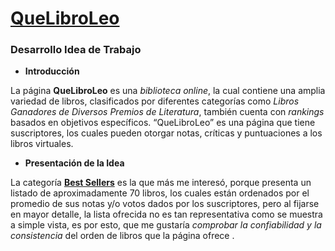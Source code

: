 # [QueLibroLeo](https://www.quelibroleo.com)

### Desarrollo Idea de Trabajo

- **Introducción**

La página **QueLibroLeo** es una *biblioteca online*, la cual contiene una amplia variedad de libros, clasificados por diferentes categorías como *Libros Ganadores de Diversos Premios de Literatura*, también cuenta con *rankings* basados en objetivos específicos.  “QueLibroLeo” es una página que tiene suscriptores, los cuales pueden otorgar notas, críticas y puntuaciones a los libros virtuales. 

- **Presentación de la Idea**

 La categoría  **[Best Sellers](http://quelibroleo.com/best-sellers)** es la que más me interesó, porque presenta un listado de aproximadamente 70 libros, los cuales están ordenados por el promedio de sus notas y/o votos dados por los suscriptores, pero al fijarse en mayor detalle, la lista ofrecida no es tan representativa como se muestra a simple vista, es por esto, que me gustaría *comprobar la confiabilidad y la consistencia* del orden de libros que la página ofrece .

